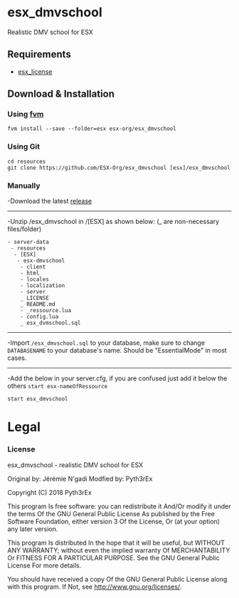 # esx_dmvschool
Realistic DMV school for ESX

## Requirements
- [esx_license](https://github.com/ESX-Org/esx_license)

## Download & Installation

### Using [fvm](https://github.com/qlaffont/fvm-installer)
```
fvm install --save --folder=esx esx-org/esx_dmvschool
```

### Using Git
```
cd resources
git clone https://github.com/ESX-Org/esx_dmvschool [esx]/esx_dmvschool
```

### Manually
-Download the latest [release](https://github.com/Pyth3rEx/esx_dmvschool/releases)</p>
***

-Unzip /esx_dmvschool in /[ESX] as shown below: (_ are non-necessary files/folder)</p>
```
- server-data
 - resources
  - [ESX]
   - esx-dmvschool
    - client
    - html
    - locales
    - localization
    - server
    _ LICENSE
    _ README.md
    - _ressource.lua
    - config.lua
    _ esx_dvmschool.sql
```
***

-Import `/esx_dmvschool.sql` to your database, make sure to change `DATABASENAME` to your database's name. Should be "EssentialMode" in most cases.</p>
***

-Add the below in your server.cfg, if you are confused just add it below the others `start esx-nameOfRessource` </p>
```
start esx_dmvschool
```

# Legal
### License
esx_dmvschool - realistic DMV school for ESX

Original by: Jérémie N'gadi
Modfied by: Pyth3rEx

Copyright (C) 2018 Pyth3rEx

This program Is free software: you can redistribute it And/Or modify it under the terms Of the GNU General Public License As published by the Free Software Foundation, either version 3 Of the License, Or (at your option) any later version.

This program Is distributed In the hope that it will be useful, but WITHOUT ANY WARRANTY; without even the implied warranty Of MERCHANTABILITY Or FITNESS FOR A PARTICULAR PURPOSE. See the GNU General Public License For more details.

You should have received a copy Of the GNU General Public License along with this program. If Not, see http://www.gnu.org/licenses/.
